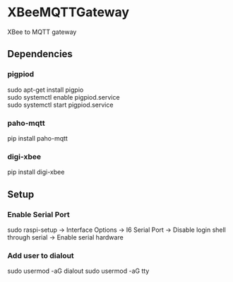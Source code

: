 # XBeeMQTTGateway
XBee to MQTT gateway


## Dependencies
### pigpiod
sudo apt-get install pigpio\
sudo systemctl enable pigpiod.service\
sudo systemctl start pigpiod.service

### paho-mqtt
pip install paho-mqtt

### digi-xbee
pip install digi-xbee

## Setup
### Enable Serial Port
sudo raspi-setup
  -> Interface Options -> I6 Serial Port
    -> Disable login shell through serial
    -> Enable serial hardware

### Add user to dialout
sudo usermod -aG dialout <username>
sudo usermod -aG tty <username>
  
